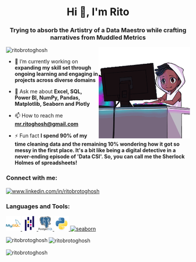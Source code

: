 <h1 align="center">Hi 👋, I'm Rito</h1>
<h3 align="center">Trying to absorb the Artistry of a Data Maestro while crafting narratives from Muddled Metrics</h3>

<img align="right" alt="Coding" width="250" src="https://github.com/ritobrotoghosh/ritobrotoghosh/blob/main/xero-code.gif">

<p align="left"> <img src="https://komarev.com/ghpvc/?username=ritobrotoghosh&label=Profile%20views&color=0e75b6&style=flat" alt="ritobrotoghosh" /> </p>

- 🔭 I’m currently working on **expanding my skill set through ongoing learning and engaging in projects across diverse domains**

- 💬 Ask me about **Excel, SQL, Power BI, NumPy, Pandas, Matplotlib, Seaborn and Plotly**

- 📫 How to reach me **mr.ritoghosh@gmail.com**

- ⚡ Fun fact **I spend 90% of my time cleaning data and the remaining 10% wondering how it got so messy in the first place. It's a bit like being a digital detective in a never-ending episode of 'Data CSI'. So, you can call me the Sherlock Holmes of spreadsheets!**

<h3 align="left">Connect with me:</h3>
<p align="left">
<a href="https://linkedin.com/in/ritobrotoghosh" target="blank"><img align="center" src="https://raw.githubusercontent.com/rahuldkjain/github-profile-readme-generator/master/src/images/icons/Social/linked-in-alt.svg" alt="www.linkedin.com/in/ritobrotoghosh" height="30" width="40" /></a>
</p>

<h3 align="left">Languages and Tools:</h3>
<p align="left"> <a href="https://www.mysql.com/" target="_blank" rel="noreferrer"> <img src="https://raw.githubusercontent.com/devicons/devicon/master/icons/mysql/mysql-original-wordmark.svg" alt="mysql" width="40" height="40"/> </a> <a href="https://pandas.pydata.org/" target="_blank" rel="noreferrer"> <img src="https://raw.githubusercontent.com/devicons/devicon/2ae2a900d2f041da66e950e4d48052658d850630/icons/pandas/pandas-original.svg" alt="pandas" width="40" height="40"/> </a> <a href="https://www.postgresql.org" target="_blank" rel="noreferrer"> <img src="https://raw.githubusercontent.com/devicons/devicon/master/icons/postgresql/postgresql-original-wordmark.svg" alt="postgresql" width="40" height="40"/> </a> <a href="https://www.python.org" target="_blank" rel="noreferrer"> <img src="https://raw.githubusercontent.com/devicons/devicon/master/icons/python/python-original.svg" alt="python" width="40" height="40"/> </a> <a href="https://seaborn.pydata.org/" target="_blank" rel="noreferrer"> <img src="https://seaborn.pydata.org/_images/logo-mark-lightbg.svg" alt="seaborn" width="40" height="40"/> </a> </p>

<p><img align="left" src="https://github-readme-stats.vercel.app/api/top-langs?username=ritobrotoghosh&show_icons=true&locale=en&layout=compact" alt="ritobrotoghosh" /></p>

<p>&nbsp;<img align="center" src="https://github-readme-stats.vercel.app/api?username=ritobrotoghosh&show_icons=true&locale=en" alt="ritobrotoghosh" /></p>

<p><img align="center" src="https://github-readme-streak-stats.herokuapp.com/?user=ritobrotoghosh&" alt="ritobrotoghosh" /></p>
